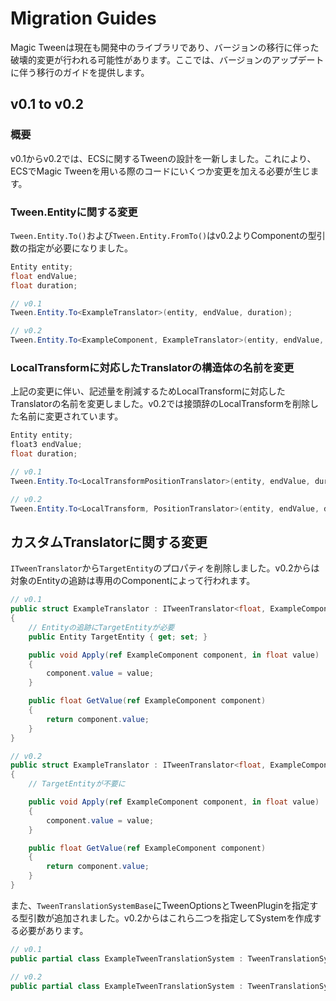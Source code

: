 # Migration Guides

Magic Tweenは現在も開発中のライブラリであり、バージョンの移行に伴った破壊的変更が行われる可能性があります。ここでは、バージョンのアップデートに伴う移行のガイドを提供します。

## v0.1 to v0.2

### 概要

v0.1からv0.2では、ECSに関するTweenの設計を一新しました。これにより、ECSでMagic Tweenを用いる際のコードにいくつか変更を加える必要が生じます。

### Tween.Entityに関する変更

`Tween.Entity.To()`および`Tween.Entity.FromTo()`はv0.2よりComponentの型引数の指定が必要になりました。

```cs
Entity entity;
float endValue;
float duration;

// v0.1
Tween.Entity.To<ExampleTranslator>(entity, endValue, duration);

// v0.2
Tween.Entity.To<ExampleComponent, ExampleTranslator>(entity, endValue, duration);
```

### LocalTransformに対応したTranslatorの構造体の名前を変更

上記の変更に伴い、記述量を削減するためLocalTransformに対応したTranslatorの名前を変更しました。v0.2では接頭辞のLocalTransformを削除した名前に変更されています。

```cs
Entity entity;
float3 endValue;
float duration;

// v0.1
Tween.Entity.To<LocalTransformPositionTranslator>(entity, endValue, duration);

// v0.2
Tween.Entity.To<LocalTransform, PositionTranslator>(entity, endValue, duration);
```

## カスタムTranslatorに関する変更

`ITweenTranslator`から`TargetEntity`のプロパティを削除しました。v0.2からは対象のEntityの追跡は専用のComponentによって行われます。

```cs
// v0.1
public struct ExampleTranslator : ITweenTranslator<float, ExampleComponent>
{
    // Entityの追跡にTargetEntityが必要
    public Entity TargetEntity { get; set; }

    public void Apply(ref ExampleComponent component, in float value)
    {
        component.value = value;
    }

    public float GetValue(ref ExampleComponent component)
    {
        return component.value;
    }
}

// v0.2
public struct ExampleTranslator : ITweenTranslator<float, ExampleComponent>
{
    // TargetEntityが不要に

    public void Apply(ref ExampleComponent component, in float value)
    {
        component.value = value;
    }

    public float GetValue(ref ExampleComponent component)
    {
        return component.value;
    }
}
```

また、`TweenTranslationSystemBase`にTweenOptionsとTweenPluginを指定する型引数が追加されました。v0.2からはこれら二つを指定してSystemを作成する必要があります。

```cs
// v0.1
public partial class ExampleTweenTranslationSystem : TweenTranslationSystemBase<float, ExampleComponent, ExampleTranslator> { }

// v0.2
public partial class ExampleTweenTranslationSystem : TweenTranslationSystemBase<float, NoOptions, FloatTweenPlugins, ExampleComponent, ExampleTranslator> { }
```